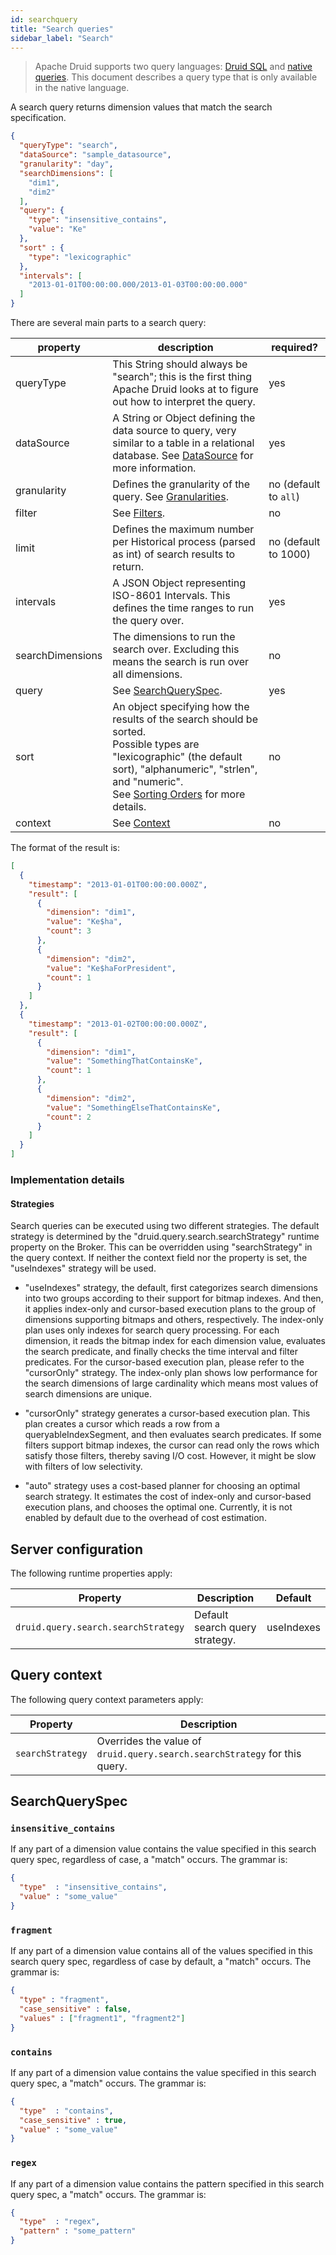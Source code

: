 ```yaml
---
id: searchquery
title: "Search queries"
sidebar_label: "Search"
---
```


<!--
  ~ Licensed to the Apache Software Foundation (ASF) under one
  ~ or more contributor license agreements.  See the NOTICE file
  ~ distributed with this work for additional information
  ~ regarding copyright ownership.  The ASF licenses this file
  ~ to you under the Apache License, Version 2.0 (the
  ~ "License"); you may not use this file except in compliance
  ~ with the License.  You may obtain a copy of the License at
  ~
  ~   http://www.apache.org/licenses/LICENSE-2.0
  ~
  ~ Unless required by applicable law or agreed to in writing,
  ~ software distributed under the License is distributed on an
  ~ "AS IS" BASIS, WITHOUT WARRANTIES OR CONDITIONS OF ANY
  ~ KIND, either express or implied.  See the License for the
  ~ specific language governing permissions and limitations
  ~ under the License.
  -->

> Apache Druid supports two query languages: [Druid SQL](sql.md) and [native queries](querying.md).
> This document describes a query
> type that is only available in the native language.

A search query returns dimension values that match the search specification.

```json
{
  "queryType": "search",
  "dataSource": "sample_datasource",
  "granularity": "day",
  "searchDimensions": [
    "dim1",
    "dim2"
  ],
  "query": {
    "type": "insensitive_contains",
    "value": "Ke"
  },
  "sort" : {
    "type": "lexicographic"
  },
  "intervals": [
    "2013-01-01T00:00:00.000/2013-01-03T00:00:00.000"
  ]
}
```

There are several main parts to a search query:

|property|description|required?|
|--------|-----------|---------|
|queryType|This String should always be "search"; this is the first thing Apache Druid looks at to figure out how to interpret the query.|yes|
|dataSource|A String or Object defining the data source to query, very similar to a table in a relational database. See [DataSource](../querying/datasource.md) for more information.|yes|
|granularity|Defines the granularity of the query. See [Granularities](../querying/granularities.md).|no (default to `all`)|
|filter|See [Filters](../querying/filters.md).|no|
|limit| Defines the maximum number per Historical process (parsed as int) of search results to return. |no (default to 1000)|
|intervals|A JSON Object representing ISO-8601 Intervals. This defines the time ranges to run the query over.|yes|
|searchDimensions|The dimensions to run the search over. Excluding this means the search is run over all dimensions.|no|
|query|See [SearchQuerySpec](#searchqueryspec).|yes|
|sort|An object specifying how the results of the search should be sorted.<br/>Possible types are "lexicographic" (the default sort), "alphanumeric", "strlen", and "numeric".<br/>See [Sorting Orders](./sorting-orders.md) for more details.|no|
|context|See [Context](../querying/query-context.md)|no|

The format of the result is:

```json
[
  {
    "timestamp": "2013-01-01T00:00:00.000Z",
    "result": [
      {
        "dimension": "dim1",
        "value": "Ke$ha",
        "count": 3
      },
      {
        "dimension": "dim2",
        "value": "Ke$haForPresident",
        "count": 1
      }
    ]
  },
  {
    "timestamp": "2013-01-02T00:00:00.000Z",
    "result": [
      {
        "dimension": "dim1",
        "value": "SomethingThatContainsKe",
        "count": 1
      },
      {
        "dimension": "dim2",
        "value": "SomethingElseThatContainsKe",
        "count": 2
      }
    ]
  }
]
```

### Implementation details

#### Strategies

Search queries can be executed using two different strategies. The default strategy is determined by the
"druid.query.search.searchStrategy" runtime property on the Broker. This can be overridden using "searchStrategy" in the
query context. If neither the context field nor the property is set, the "useIndexes" strategy will be used.

- "useIndexes" strategy, the default, first categorizes search dimensions into two groups according to their support for
bitmap indexes. And then, it applies index-only and cursor-based execution plans to the group of dimensions supporting
bitmaps and others, respectively. The index-only plan uses only indexes for search query processing. For each dimension,
it reads the bitmap index for each dimension value, evaluates the search predicate, and finally checks the time interval
and filter predicates. For the cursor-based execution plan, please refer to the "cursorOnly" strategy. The index-only
plan shows low performance for the search dimensions of large cardinality which means most values of search dimensions
are unique.

- "cursorOnly" strategy generates a cursor-based execution plan. This plan creates a cursor which reads a row from a
queryableIndexSegment, and then evaluates search predicates. If some filters support bitmap indexes, the cursor can read
only the rows which satisfy those filters, thereby saving I/O cost. However, it might be slow with filters of low selectivity.

- "auto" strategy uses a cost-based planner for choosing an optimal search strategy. It estimates the cost of index-only
and cursor-based execution plans, and chooses the optimal one. Currently, it is not enabled by default due to the overhead
of cost estimation.

## Server configuration

The following runtime properties apply:

|Property|Description|Default|
|--------|-----------|-------|
|`druid.query.search.searchStrategy`|Default search query strategy.|useIndexes|

## Query context

The following query context parameters apply:

|Property|Description|
|--------|-----------|
|`searchStrategy`|Overrides the value of `druid.query.search.searchStrategy` for this query.|

## SearchQuerySpec

### `insensitive_contains`

If any part of a dimension value contains the value specified in this search query spec, regardless of case, a "match" occurs. The grammar is:

```json
{
  "type"  : "insensitive_contains",
  "value" : "some_value"
}
```

### `fragment`

If any part of a dimension value contains all of the values specified in this search query spec, regardless of case by default, a "match" occurs. The grammar is:

```json
{
  "type" : "fragment",
  "case_sensitive" : false,
  "values" : ["fragment1", "fragment2"]
}
```

### `contains`

If any part of a dimension value contains the value specified in this search query spec, a "match" occurs. The grammar is:

```json
{
  "type"  : "contains",
  "case_sensitive" : true,
  "value" : "some_value"
}
```

### `regex`

If any part of a dimension value contains the pattern specified in this search query spec, a "match" occurs. The grammar is:

```json
{
  "type"  : "regex",
  "pattern" : "some_pattern"
}
```
